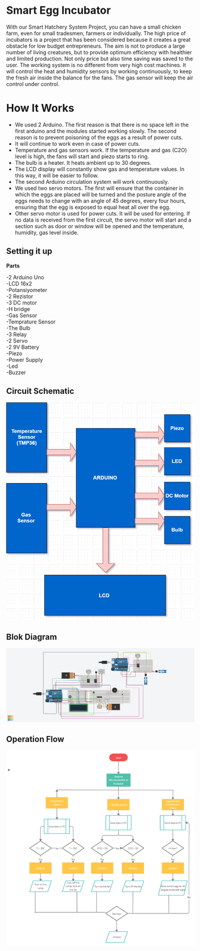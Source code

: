 # Smart Egg Incubator

With our Smart Hatchery System Project, you can have a small chicken farm, even for small tradesmen, farmers or individually. The high price of incubators is a project that has been considered because it creates a great obstacle for low budget entrepreneurs. The aim is not to produce a large number of living creatures, but to provide optimum efficiency with healthier and limited production. Not only price but also time saving was saved to the user. The working system is no different from very high cost machines. It will control the heat and humidity sensors by working continuously, to keep the fresh air inside the balance for the fans. The gas sensor will keep the air control under control.


# How It Works

 - We used 2 Arduino. The first reason is that there is no space left in the first arduino and the modules started working slowly. The second reason is to prevent poisoning of the eggs as a result of power cuts.
 - It will continue to work even in case of power cuts.
 - Temperature and gas sensors work. If the temperature and gas (C2O) level is high, the fans will start and piezo starts to ring.
 - The bulb is a heater. It heats ambient up to 30 degrees.
 - The LCD display will constantly show gas and temperature values. In this way, it will be easier to follow.
 - The second Arduino circulation system will work continuously.
 - We used two servo motors. The first will ensure that the container in which the eggs are placed will be turned and the posture angle of the eggs needs to change with an angle of 45 degrees, every four hours, ensuring that the egg is exposed to equal heat all over the egg.
 - Other servo motor is used for power cuts. It will be used for entering. If no data is received from the first circuit, the servo motor will start and a section such as door or window will be opened and the temperature, humidity, gas level inside.



## Setting it up
**Parts**

-2 Arduino Uno<br />
-LCD 16x2<br />
-Potansiyometer<br />
-2 Rezistor<br />
-3 DC motor<br />
-H bridge<br />
-Gas Sensor<br />
-Temprature Sensor<br />
-The Bulb<br />
-3 Relay<br />
-2 Servo<br />
-2 9V Battery<br />
-Piezo<br />
-Power Supply<br />
-Led<br />
-Buzzer<br />

## Circuit Schematic
![](block-diagram.png)

## Blok Diagram
![](schematic.png)

## **Operation Flow**
![](flow-chart.jpg)
